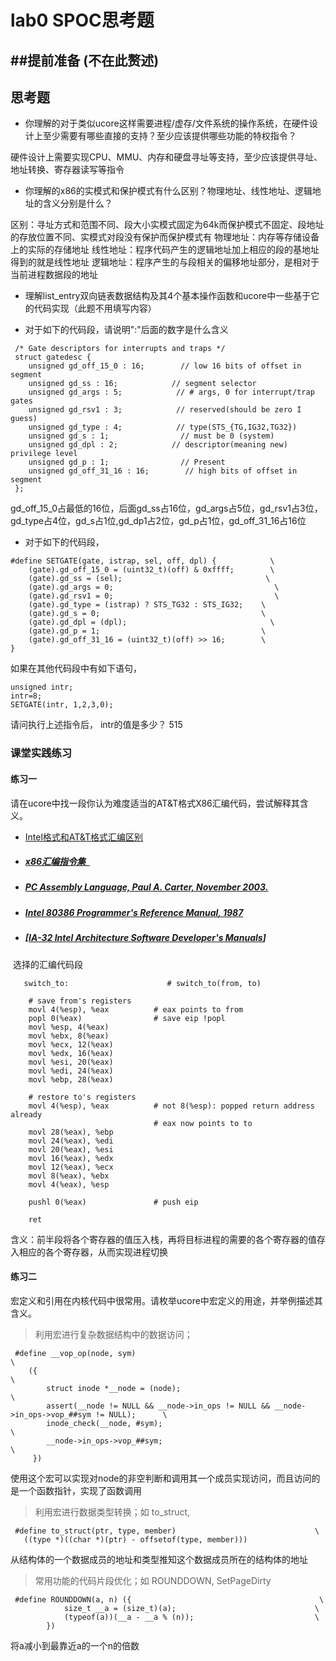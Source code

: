 # lab0 SPOC思考题

##**提前准备**
(不在此赘述)
---

## 思考题

- 你理解的对于类似ucore这样需要进程/虚存/文件系统的操作系统，在硬件设计上至少需要有哪些直接的支持？至少应该提供哪些功能的特权指令？

硬件设计上需要实现CPU、MMU、内存和硬盘寻址等支持，至少应该提供寻址、地址转换、寄存器读写等指令

- 你理解的x86的实模式和保护模式有什么区别？物理地址、线性地址、逻辑地址的含义分别是什么？

区别：寻址方式和范围不同、段大小实模式固定为64k而保护模式不固定、段地址的存放位置不同、实模式对段没有保护而保护模式有
物理地址：内存等存储设备上的实际的存储地址
线性地址：程序代码产生的逻辑地址加上相应的段的基地址得到的就是线性地址
逻辑地址：程序产生的与段相关的偏移地址部分，是相对于当前进程数据段的地址

- 理解list_entry双向链表数据结构及其4个基本操作函数和ucore中一些基于它的代码实现（此题不用填写内容）

- 对于如下的代码段，请说明":"后面的数字是什么含义
```
 /* Gate descriptors for interrupts and traps */
 struct gatedesc {
    unsigned gd_off_15_0 : 16;        // low 16 bits of offset in segment
    unsigned gd_ss : 16;            // segment selector
    unsigned gd_args : 5;            // # args, 0 for interrupt/trap gates
    unsigned gd_rsv1 : 3;            // reserved(should be zero I guess)
    unsigned gd_type : 4;            // type(STS_{TG,IG32,TG32})
    unsigned gd_s : 1;                // must be 0 (system)
    unsigned gd_dpl : 2;            // descriptor(meaning new) privilege level
    unsigned gd_p : 1;                // Present
    unsigned gd_off_31_16 : 16;        // high bits of offset in segment
 };
```
gd_off_15_0占最低的16位，后面gd_ss占16位，gd_args占5位，gd_rsv1占3位，gd_type占4位，gd_s占1位,gd_dp1占2位，gd_p占1位，gd_off_31_16占16位

- 对于如下的代码段，

```
#define SETGATE(gate, istrap, sel, off, dpl) {            \
    (gate).gd_off_15_0 = (uint32_t)(off) & 0xffff;        \
    (gate).gd_ss = (sel);                                \
    (gate).gd_args = 0;                                    \
    (gate).gd_rsv1 = 0;                                    \
    (gate).gd_type = (istrap) ? STS_TG32 : STS_IG32;    \
    (gate).gd_s = 0;                                    \
    (gate).gd_dpl = (dpl);                                \
    (gate).gd_p = 1;                                    \
    (gate).gd_off_31_16 = (uint32_t)(off) >> 16;        \
}
```
如果在其他代码段中有如下语句，
```
unsigned intr;
intr=8;
SETGATE(intr, 1,2,3,0);
```
请问执行上述指令后， intr的值是多少？
515

### 课堂实践练习

#### 练习一

请在ucore中找一段你认为难度适当的AT&T格式X86汇编代码，尝试解释其含义。

  - [Intel格式和AT&T格式汇编区别](http://www.cnblogs.com/hdk1993/p/4820353.html)

  - ##### [x86汇编指令集  ](http://hiyyp1234.blog.163.com/blog/static/67786373200981811422948/)

  - ##### [PC Assembly Language, Paul A. Carter, November 2003.](https://pdos.csail.mit.edu/6.828/2016/readings/pcasm-book.pdf)

  - ##### [*Intel 80386 Programmer's Reference Manual*, 1987](https://pdos.csail.mit.edu/6.828/2016/readings/i386/toc.htm)

  - ##### [[IA-32 Intel Architecture Software Developer's Manuals](http://www.intel.com/content/www/us/en/processors/architectures-software-developer-manuals.html)]
  选择的汇编代码段
```
   switch_to:                      # switch_to(from, to)

    # save from's registers
    movl 4(%esp), %eax          # eax points to from
    popl 0(%eax)                # save eip !popl
    movl %esp, 4(%eax)
    movl %ebx, 8(%eax)
    movl %ecx, 12(%eax)
    movl %edx, 16(%eax)
    movl %esi, 20(%eax)
    movl %edi, 24(%eax)
    movl %ebp, 28(%eax)

    # restore to's registers
    movl 4(%esp), %eax          # not 8(%esp): popped return address already
                                # eax now points to to
    movl 28(%eax), %ebp
    movl 24(%eax), %edi
    movl 20(%eax), %esi
    movl 16(%eax), %edx
    movl 12(%eax), %ecx
    movl 8(%eax), %ebx
    movl 4(%eax), %esp

    pushl 0(%eax)               # push eip

    ret
```

含义：前半段将各个寄存器的值压入栈，再将目标进程的需要的各个寄存器的值存入相应的各个寄存器，从而实现进程切换

#### 练习二

宏定义和引用在内核代码中很常用。请枚举ucore中宏定义的用途，并举例描述其含义。

> 利用宏进行复杂数据结构中的数据访问；
 
```
 #define __vop_op(node, sym)                                                                         \
    ({                                                                                              \
        struct inode *__node = (node);                                                              \
        assert(__node != NULL && __node->in_ops != NULL && __node->in_ops->vop_##sym != NULL);      \
        inode_check(__node, #sym);                                                                  \
        __node->in_ops->vop_##sym;                                                                  \
     })
```
 使用这个宏可以实现对node的非空判断和调用其一个成员实现访问，而且访问的是一个函数指针，实现了函数调用
 
> 利用宏进行数据类型转换；如 to_struct, 
 
```
 #define to_struct(ptr, type, member)                               \
   ((type *)((char *)(ptr) - offsetof(type, member)))
```
 从结构体的一个数据成员的地址和类型推知这个数据成员所在的结构体的地址
 
> 常用功能的代码片段优化；如  ROUNDDOWN, SetPageDirty
 
```
 #define ROUNDDOWN(a, n) ({                                          \
            size_t __a = (size_t)(a);                               \
            (typeof(a))(__a - __a % (n));                           \
        })
```
 将a减小到最靠近a的一个n的倍数
